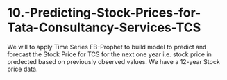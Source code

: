 # 10.-Predicting-Stock-Prices-for-Tata-Consultancy-Services-TCS
We will to apply Time Series FB-Prophet to build model to predict and forecast the Stock Price for TCS for the next one year i.e. stock price in predected based on previously observed values. We have a 12-year Stock price data.
